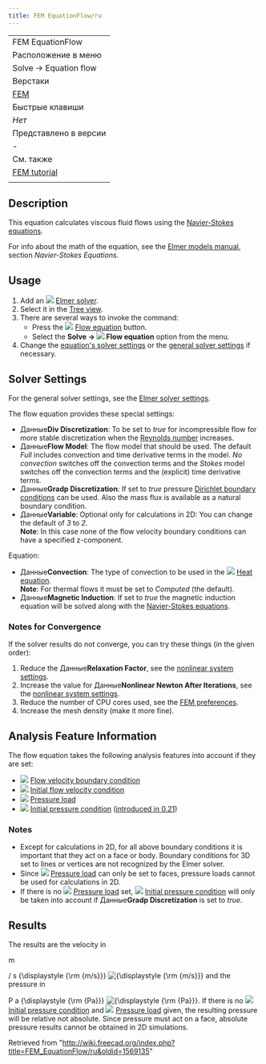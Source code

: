 ```yaml
---
title: FEM EquationFlow/ru
---
```


|                                                    |
| -------------------------------------------------- |
| FEM EquationFlow                                   |
| Расположение в меню                                |
| Solve → Equation flow                              |
| Верстаки                                           |
| [FEM](/FEM_Workbench/ru "FEM Workbench/ru")        |
| Быстрые клавиши                                    |
| _Нет_                                              |
| Представлено в версии                              |
| -                                                  |
| См. также                                          |
| [FEM tutorial](/FEM_tutorial/ru "FEM tutorial/ru") |
|                                                    |

## Description

This equation calculates viscous fluid flows using the [Navier-Stokes equations](https://en.wikipedia.org/wiki/Navier-Stokes_Equations).

For info about the math of the equation, see the [Elmer models manual](https://www.elmerfem.org/blog/documentation/), section _Navier-Stokes Equations_.

## Usage

1. Add an ![](/images/FEM_SolverElmer.svg) [Elmer solver](/FEM_SolverElmer#Equations "FEM SolverElmer").
2. Select it in the [Tree view](/Tree_view "Tree view").
3. There are several ways to invoke the command:
   - Press the ![](/images/FEM_EquationFlow.svg) [Flow equation](/FEM_EquationFlow "FEM EquationFlow") button.
   - Select the **Solve → ![](/images/FEM_EquationFlow.svg) Flow equation** option from the menu.
4. Change the [equation's solver settings](#Solver_Settings) or the [general solver settings](/FEM_SolverElmer_SolverSettings "FEM SolverElmer SolverSettings") if necessary.

## Solver Settings

For the general solver settings, see the [Elmer solver settings](/FEM_SolverElmer_SolverSettings "FEM SolverElmer SolverSettings").

The flow equation provides these special settings:

- Данные**Div Discretization**: To be set to _true_ for incompressible flow for more stable discretization when the [Reynolds number](https://en.wikipedia.org/wiki/Reynolds_number) increases.
- Данные**Flow Model**: The flow model that should be used. The default _Full_ includes convection and time derivative terms in the model. _No convection_ switches off the convection terms and the _Stokes_ model switches off the convection terms and the (explicit) time derivative terms.
- Данные**Gradp Discretization**: If set to _true_ pressure [Dirichlet boundary conditions](https://en.wikipedia.org/wiki/Dirichlet_boundary_condition) can be used. Also the mass flux is available as a natural boundary condition.
- Данные**Variable**: Optional only for calculations in 2D: You can change the default of _3_ to _2_.  
  **Note**: In this case none of the flow velocity boundary conditions can have a specified z-component.

Equation:

- Данные**Convection**: The type of convection to be used in the ![](/images/FEM_EquationHeat.svg) [Heat equation](/FEM_EquationHeat "FEM EquationHeat").  
  **Note**: For thermal flows it must be set to _Computed_ (the default).
- Данные**Magnetic Induction**: If set to _true_ the magnetic induction equation will be solved along with the [Navier-Stokes equations](https://en.wikipedia.org/wiki/Navier%E2%80%93Stokes_equations).

### Notes for Convergence

If the solver results do not converge, you can try these things (in the given order):

1. Reduce the Данные**Relaxation Factor**, see the [nonlinear system settings](/FEM_SolverElmer_SolverSettings#Relaxation_Factor "FEM SolverElmer SolverSettings").
2. Increase the value for Данные**Nonlinear Newton After Iterations**, see the [nonlinear system settings](/FEM_SolverElmer_SolverSettings#Nonlinear_System "FEM SolverElmer SolverSettings").
3. Reduce the number of CPU cores used, see the [FEM preferences](/FEM_Preferences#Elmer "FEM Preferences").
4. Increase the mesh density (make it more fine).

## Analysis Feature Information

The flow equation takes the following analysis features into account if they are set:

- ![](/images/FEM_ConstraintFlowVelocity.svg) [Flow velocity boundary condition](/FEM_ConstraintFlowVelocity "FEM ConstraintFlowVelocity")
- ![](/images/FEM_ConstraintInitialFlowVelocity.svg) [Initial flow velocity condition](/FEM_ConstraintInitialFlowVelocity "FEM ConstraintInitialFlowVelocity")
- ![](/images/FEM_ConstraintPressure.svg) [Pressure load](/FEM_ConstraintPressure "FEM ConstraintPressure")
- ![](/images/FEM_ConstraintInitialPressure.svg) [Initial pressure condition](/FEM_ConstraintInitialPressure "FEM ConstraintInitialPressure") ([introduced in 0.21](/Release_notes_0.21 "Release notes 0.21"))

### Notes

- Except for calculations in 2D, for all above boundary conditions it is important that they act on a face or body. Boundary conditions for 3D set to lines or vertices are not recognized by the Elmer solver.
- Since ![](/images/FEM_ConstraintPressure.svg) [Pressure load](/FEM_ConstraintPressure "FEM ConstraintPressure") can only be set to faces, pressure loads cannot be used for calculations in 2D.
- If there is no ![](/images/FEM_ConstraintPressure.svg) [Pressure load](/FEM_ConstraintPressure "FEM ConstraintPressure") set, ![](/images/FEM_ConstraintInitialPressure.svg) [Initial pressure condition](/FEM_ConstraintInitialPressure "FEM ConstraintInitialPressure") will only be taken into account if Данные**Gradp Discretization** is set to _true_.

## Results

The results are the velocity in

m

/
s
{\displaystyle {\rm {m/s}}}
![{\displaystyle {\rm {m/s}}}](https://wikimedia.org/api/rest_v1/media/math/render/svg/85ed42a2e5a4d36ef69387b1f26abef416b52669) and the pressure in

P
a
{\displaystyle {\rm {Pa}}}
![{\displaystyle {\rm {Pa}}}](https://wikimedia.org/api/rest_v1/media/math/render/svg/c9835d51ddcf6f8ce955d02f677df5789506606a). If there is no ![](/images/FEM_ConstraintInitialPressure.svg) [Initial pressure condition](/FEM_ConstraintInitialPressure "FEM ConstraintInitialPressure") and ![](/images/FEM_ConstraintPressure.svg) [Pressure load](/FEM_ConstraintPressure "FEM ConstraintPressure") given, the resulting pressure will be relative not absolute. Since pressure must act on a face, absolute pressure results cannot be obtained in 2D simulations.

Retrieved from "<http://wiki.freecad.org/index.php?title=FEM_EquationFlow/ru&oldid=1569135>"
